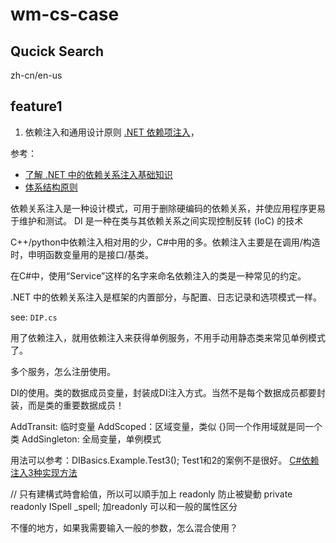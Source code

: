 # wm-cs-case

## Qucick Search 

zh-cn/en-us

## feature1
1. 依赖注入和通用设计原则
  [.NET 依赖项注入](https://learn.microsoft.com/zh-cn/dotnet/core/extensions/dependency-injection)， 

  参考：

  - [了解 .NET 中的依赖关系注入基础知识](https://learn.microsoft.com/zh-cn/dotnet/core/extensions/dependency-injection-basics)
  - [体系结构原则](https://learn.microsoft.com/zh-cn/dotnet/architecture/modern-web-apps-azure/architectural-principles#dependency-inversion)


  依赖关系注入是一种设计模式，可用于删除硬编码的依赖关系，并使应用程序更易于维护和测试。 DI 是一种在类与其依赖关系之间实现控制反转 (IoC) 的技术

  C++/python中依赖注入相对用的少，C#中用的多。依赖注入主要是在调用/构造时，申明函数变量用的是接口/基类。

  在C#中，使用“Service”这样的名字来命名依赖注入的类是一种常见的约定。


  

  .NET 中的依赖关系注入是框架的内置部分，与配置、日志记录和选项模式一样。

  see: `DIP.cs`

  用了依赖注入，就用依赖注入来获得单例服务，不用手动用静态类来常见单例模式了。
  
  
  多个服务，怎么注册使用。

  DI的使用。类的数据成员变量，封装成DI注入方式。当然不是每个数据成员都要封装，而是类的重要数据成员！

  AddTransit: 临时变量
  AddScoped：区域变量，类似 {}同一个作用域就是同一个类
  AddSingleton: 全局变量，单例模式

  用法可以参考：DIBasics.Example.Test3(); Test1和2的案例不是很好。 [C#依赖注入3种实现方法](https://blog.csdn.net/blu_e__heart/article/details/135725766)

  // 只有建構式時會給值，所以可以順手加上 readonly 防止被變動
    private readonly ISpell _spell;
  加readonly 可以和一般的属性区分

  不懂的地方，如果我需要输入一般的参数，怎么混合使用？